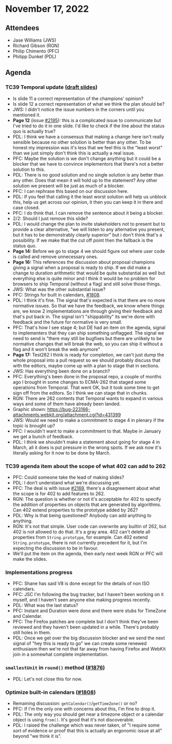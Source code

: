 # November 17, 2022

## Attendees
- Jase Williams (JWS)
- Richard Gibson (RGN)
- Philip Chimento (PFC)
- Philipp Dunkel (PDL)

## Agenda

### TC39 Temporal update ([draft slides](http://ptomato.name/talks/tc39-2022-11/))
- Is slide 11 a correct representation of the champions' opinion?
- Is slide 12 a correct representation of what we think the plan should be?
- JWS: I didn't notice the issue numbers in the corners until you mentioned it.
- **Page 12** (issue [#2195](https://github.com/tc39/proposal-temporal/issues/2195)): this is a complicated issue to communicate but I've tried to do it in one slide. I'd like to check if the line about the status quo is actually true?
- PDL: I think we have a consensus that making a change here isn't really sensible because no other solution is better than any other. To be honest my impression was it's less that we feel this is the "least worst" than we just simply don't think this is actually a real issue.
- PFC: Maybe the solution is we don't change anything but it could be a blocker that we have to convince implementors that there's not a better solution to this.
- PDL: There is no good solution and no single solution is any better than any other. Does that mean it will hold up to the statement? Any other solution we present will be just as much of a blocker.
- PFC: I can rephrase this based on our discussion here.
- PDL: If you feel that calling it the least worst solution will help us unblock this, help us get across our opinion, it then you can keep it in there and case closed.
- PFC: I do think that. I can remove the sentence about it being a blocker.
- 2/2: Should I just remove this slide?
- PDL: I would change the plan to invite stakeholders not to present but to provide a clear alternative, "we will listen to any alternative you present, but it has to be demonstrably clearly superior" but i don't think that's a possibility. If we make that the cut off point then the fallback is the status quo.
- **Page 14:** Before we go to stage 4 we should figure out where user code is called and remove unnecessary ones. 
- **Page 16:** This references the discussion about proposal champions giving a signal when a proposal is ready to ship. If we did make a change to duration arithmetic that would be quite substantial as well but everything else is quite minor and I think it would be no problem for browsers to ship Temporal (without a flag) and still solve those things.
- JWS: What was the other substantial issue?
- PFC: Strings for built in calendars, [#1808](https://github.com/tc39/proposal-temporal/issues/1808).
- PDL: I think it's fine. The signal that's expected is that there are no more normative issues. So that we have the feedback, we know where things are, we know 2 implementations are through giving their feedback and that's put back in. The signal isn't "shippability" its we're done with feedback and the future for normative is very small.
- PFC: That's how I see stage 4; but DE had an item on the agenda, signal to implementers that they can ship something unflagged.
The signal we need to send is "there may still be bugfixes but there are unlikely to be normative changes that will break the web, so you can ship it without a flag and it won't break the web anymore"
- **Page 17:** Test262 I think is ready for completion, we can't just dump the whole proposal into a pull request so we should probably discuss that with the editors, maybe come up with a plan to stage that in sections.
- JWS: Has everything been done on a branch?
- PFC: Everything's been done in the proposal repo, a couple of months ago I brought in some changes to ECMA-262 that staged some operations from Temporal. That went OK, but it took some time to get sign off from the editors. So I think we can stage that in chunks. 
- RGN: There are 262 contents that Temporal wants to expand in various ways and some of them have already been landed.
- Graphic shown: https://bug-223166-attachments.webkit.org/attachment.cgi?id=431399 
- JWS: Would we need to make a commitment to stage 4 in plenary if the topic is brought up?
- PFC: I wouldn't want to make a commitment to that. Maybe in January we get a bunch of feedback.
- PDL: I think we shouldn't make a statement about going for stage 4 in March, all it does is put pressure in the wrong spots. If we ask now it's literally asking for it now to be done by March. 

### TC39 agenda item about the scope of what 402 can add to 262
- PFC: Could someone take the lead of making slides?
- PDL: I don't understand what we're discussing yet.
- PFC: The deal is with issue [#2169](https://github.com/tc39/proposal-temporal/issues/2169), there's a disagreement about what the scope is for 402 to add features to 262.
- RGN: The question is whether or not it's acceptable for 402 to specify the addition of properties on objects that are generated by algorithms. Can 402 extend properties to the prototype added by 262?
- PDL: Why is that being questioned? Anybody can add anything to anything.
- RGN: It's not that simple. User code can overwrite any builtin of 262, but 402 is not allowed to do that. It's a gray area. 402 can't delete all properties from `String.prototype`, for example. Can 402 extend `String.prototype`, there is not currently precedent for it, but I'm expecting the discussion to be in favour.
- We'll put the item on the agenda, then early next week RGN or PFC will make the slides.

### Implementations progress
- PFC: Shane has said V8 is done except for the details of non ISO calendars.
- PFC: JSC I'm following the bug tracker, but I haven't been working on it myself, and I haven't seen anyone else making progress recently.
- PDL: What was the last status?
- PFC: Instant and Duration were done and there were stubs for TimeZone and Calendar.
- PFC: The Firefox patches are complete but I don't think they've been reviewed and they haven't been updated in a while. There's probably still holes in them.
- PDL: Once we get over the big discussion blocker and we send the next signal of "hey this is ready to go" we can create some renewed enthusiasm then we're not that far away from having Firefox and WebKit join in a somewhat complete implementation.

### `smallestUnit` in `round()` method ([#1876](https://github.com/tc39/proposal-temporal/issues/1876))
- PDL: Let's not close this for now.

### Optimize built-in calendars ([#1808](https://github.com/tc39/proposal-temporal/issues/1808))
- Remaining discussion: `getCalendar()`/`getTimeZone()` or no?
- PFC: If I'm the only one with concerns about this, I'm fine to drop it.
- PDL: The only way you should get near a timezone object or a calendar object is using `from()`. It's good that it's not discoverable.
- PDL: I raised the challenge which was never taken, of "I require some sort of evidence or proof that this is actually an ergonomic issue at all" beyond "we think it is".
